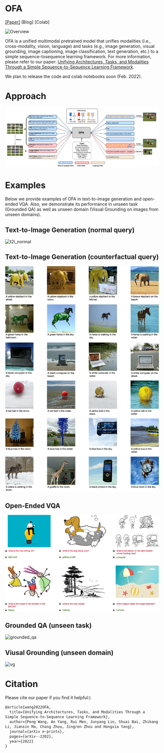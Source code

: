 # OFA

[[Paper]](http://arxiv.org/abs/2202.03052) [Blog] [Colab]


![Overview](examples/overview.png)

OFA is a unified multimodal pretrained model that unifies modalities (i.e., cross-modality, vision, language) and tasks 
(e.g., image generation, visual grounding, image captioning, image classification, text generation, etc.) 
to a simple sequence-tosequence learning framework. For more information, please refer to our paper: [Unifying Architectures, Tasks, and Modalities Through a Simple Sequence-to-Sequence Learning Framework](http://arxiv.org/abs/2202.03052).

We plan to release the code and colab notebooks soon (Feb. 2022). 


# Approach
![approach](examples/approach.jpg)

# Examples
Below we provide examples of OFA in text-to-image generation and open-ended VQA. Also, we demonstrate its performance in unseen task (Grounded QA) as well as unseen domain (Visual Grounding on images from unseen domains). 

## Text-to-Image Generation (normal query)
![t2i_normal](examples/normal_images.png)

## Text-to-Image Generation (counterfactual query)
![t2i_counterfactual](examples/counterfactual_images.png)

## Open-Ended VQA
![open_vqa](examples/open_vqa.png)

## Grounded QA (unseen task)
![grounded_qa](examples/grounded_qa.png)

## Viusal Grounding (unseen domain)
![vg](examples/viusal_grounding.png)


# Citation
Please cite our paper if you find it helpful:)

```
@article{wang2022OFA,
  title={Unifying Architectures, Tasks, and Modalities Through a Simple Sequence-to-Sequence Learning Framework},
  author={Peng Wang, An Yang, Rui Men, Junyang Lin, Shuai Bai, Zhikang Li, Jianxin Ma, Chang Zhou, Jingren Zhou and Hongxia Yang},
  journal={arXiv e-prints},
  pages={arXiv--2202},
  year={2022}
}
```
